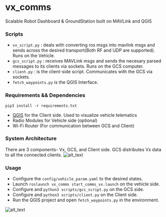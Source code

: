 # vx_comms
Scalable Robot Dashboard & GroundStation built on MAVLink and QGIS
### Scripts
- `vx_script.py`  : deals with converting ros msgs into mavlink msgs and sends across the desired transport(Both RF and UDP are supported). Runs on the Vehicle. <br>
- `gcs_script.py` : receives MAVLink msgs and sends the necesary parsed messages to its clients via sockets. Runs on the GCS computer. <br>
- `client.py` : is the client-side script. Communicates with the GCS via sockets.<br>
- `fetch_waypoints.py` is the QGIS Interface. 

### Requirements && Dependencies
```pip3 install -r requirements.txt```
<br>
- [QGIS](https://www.qgis.org/en/site/forusers/download.html) for the Client side. Used to visualize vehicle telematics <br>
- Radio Modules for Vehicle side (optional) <br>
- Wi-Fi Router (For communication between GCS and Client)

### System Architecture
There are 3 components- Vx, GCS, and Client side.
GCS distributes Vx data to all the connected clients.
![alt_text](/media/arch.png)


### Usage
- Configure the `config/vehicle_param.yaml` to the desired states. <br>
- Launch `roslaunch vx_comms start_comms_vx.launch`  on the vehicle side. <br>
- Configure and `python3 scripts/gcs_script.py` on the GCS side. <br>
- Configure and `python3 scripts/client.py` on the Client side. <br>
- Run the QGIS project and open `fetch_waypoints.py` in the environment.

![alt_text](/media/qgis.gif)
